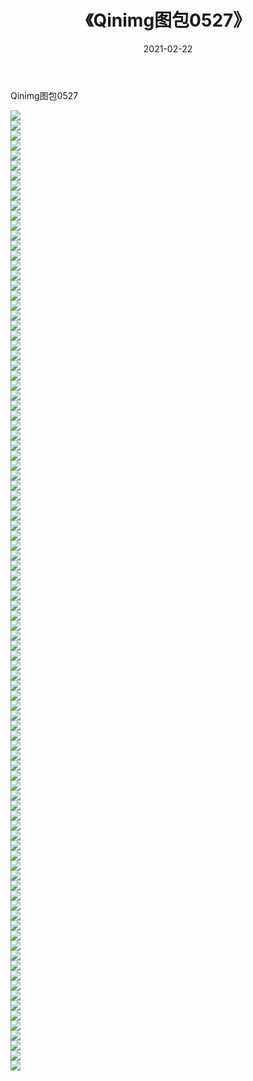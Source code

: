﻿---
layout: post
title:  《Qinimg图包0527》
date:   2021-02-22
img: http://imgx.orgx.ga/Qinimg图包/Qinimg图包0527/000.jpg
categories: [美女, 清纯, 唯美]
---

Qinimg图包0527

 ![](http://imgx.orgx.ga/Qinimg图包/Qinimg图包0527/001.jpg) <br>![](http://imgx.orgx.ga/Qinimg图包/Qinimg图包0527/002.jpg) <br>![](http://imgx.orgx.ga/Qinimg图包/Qinimg图包0527/003.jpg) <br>![](http://imgx.orgx.ga/Qinimg图包/Qinimg图包0527/004.jpg) <br>![](http://imgx.orgx.ga/Qinimg图包/Qinimg图包0527/005.jpg) <br>![](http://imgx.orgx.ga/Qinimg图包/Qinimg图包0527/006.jpg) <br>![](http://imgx.orgx.ga/Qinimg图包/Qinimg图包0527/007.jpg) <br>![](http://imgx.orgx.ga/Qinimg图包/Qinimg图包0527/008.jpg) <br>![](http://imgx.orgx.ga/Qinimg图包/Qinimg图包0527/009.jpg) <br>![](http://imgx.orgx.ga/Qinimg图包/Qinimg图包0527/010.jpg) <br>![](http://imgx.orgx.ga/Qinimg图包/Qinimg图包0527/011.jpg) <br>![](http://imgx.orgx.ga/Qinimg图包/Qinimg图包0527/012.jpg) <br>![](http://imgx.orgx.ga/Qinimg图包/Qinimg图包0527/013.jpg) <br>![](http://imgx.orgx.ga/Qinimg图包/Qinimg图包0527/014.jpg) <br>![](http://imgx.orgx.ga/Qinimg图包/Qinimg图包0527/015.jpg) <br>![](http://imgx.orgx.ga/Qinimg图包/Qinimg图包0527/016.jpg) <br>![](http://imgx.orgx.ga/Qinimg图包/Qinimg图包0527/017.jpg) <br>![](http://imgx.orgx.ga/Qinimg图包/Qinimg图包0527/018.jpg) <br>![](http://imgx.orgx.ga/Qinimg图包/Qinimg图包0527/019.jpg) <br>![](http://imgx.orgx.ga/Qinimg图包/Qinimg图包0527/020.jpg) <br>![](http://imgx.orgx.ga/Qinimg图包/Qinimg图包0527/021.jpg) <br>![](http://imgx.orgx.ga/Qinimg图包/Qinimg图包0527/022.jpg) <br>![](http://imgx.orgx.ga/Qinimg图包/Qinimg图包0527/023.jpg) <br>![](http://imgx.orgx.ga/Qinimg图包/Qinimg图包0527/024.jpg) <br>![](http://imgx.orgx.ga/Qinimg图包/Qinimg图包0527/025.jpg) <br>![](http://imgx.orgx.ga/Qinimg图包/Qinimg图包0527/026.jpg) <br>![](http://imgx.orgx.ga/Qinimg图包/Qinimg图包0527/027.jpg) <br>![](http://imgx.orgx.ga/Qinimg图包/Qinimg图包0527/028.jpg) <br>![](http://imgx.orgx.ga/Qinimg图包/Qinimg图包0527/029.jpg) <br>![](http://imgx.orgx.ga/Qinimg图包/Qinimg图包0527/030.jpg) <br>![](http://imgx.orgx.ga/Qinimg图包/Qinimg图包0527/031.jpg) <br>![](http://imgx.orgx.ga/Qinimg图包/Qinimg图包0527/032.jpg) <br>![](http://imgx.orgx.ga/Qinimg图包/Qinimg图包0527/033.jpg) <br>![](http://imgx.orgx.ga/Qinimg图包/Qinimg图包0527/034.jpg) <br>![](http://imgx.orgx.ga/Qinimg图包/Qinimg图包0527/035.jpg) <br>![](http://imgx.orgx.ga/Qinimg图包/Qinimg图包0527/036.jpg) <br>![](http://imgx.orgx.ga/Qinimg图包/Qinimg图包0527/037.jpg) <br>![](http://imgx.orgx.ga/Qinimg图包/Qinimg图包0527/038.jpg) <br>![](http://imgx.orgx.ga/Qinimg图包/Qinimg图包0527/039.jpg) <br>![](http://imgx.orgx.ga/Qinimg图包/Qinimg图包0527/040.jpg) <br>![](http://imgx.orgx.ga/Qinimg图包/Qinimg图包0527/041.jpg) <br>![](http://imgx.orgx.ga/Qinimg图包/Qinimg图包0527/042.jpg) <br>![](http://imgx.orgx.ga/Qinimg图包/Qinimg图包0527/043.jpg) <br>![](http://imgx.orgx.ga/Qinimg图包/Qinimg图包0527/044.jpg) <br>![](http://imgx.orgx.ga/Qinimg图包/Qinimg图包0527/045.jpg) <br>![](http://imgx.orgx.ga/Qinimg图包/Qinimg图包0527/046.jpg) <br>![](http://imgx.orgx.ga/Qinimg图包/Qinimg图包0527/047.jpg) <br>![](http://imgx.orgx.ga/Qinimg图包/Qinimg图包0527/048.jpg) <br>![](http://imgx.orgx.ga/Qinimg图包/Qinimg图包0527/049.jpg) <br>![](http://imgx.orgx.ga/Qinimg图包/Qinimg图包0527/050.jpg) <br>![](http://imgx.orgx.ga/Qinimg图包/Qinimg图包0527/051.jpg) <br>![](http://imgx.orgx.ga/Qinimg图包/Qinimg图包0527/052.jpg) <br>![](http://imgx.orgx.ga/Qinimg图包/Qinimg图包0527/053.jpg) <br>![](http://imgx.orgx.ga/Qinimg图包/Qinimg图包0527/054.jpg) <br>![](http://imgx.orgx.ga/Qinimg图包/Qinimg图包0527/055.jpg) <br>![](http://imgx.orgx.ga/Qinimg图包/Qinimg图包0527/056.jpg) <br>![](http://imgx.orgx.ga/Qinimg图包/Qinimg图包0527/057.jpg) <br>![](http://imgx.orgx.ga/Qinimg图包/Qinimg图包0527/058.jpg) <br>![](http://imgx.orgx.ga/Qinimg图包/Qinimg图包0527/059.jpg) <br>![](http://imgx.orgx.ga/Qinimg图包/Qinimg图包0527/060.jpg) <br>![](http://imgx.orgx.ga/Qinimg图包/Qinimg图包0527/061.jpg) <br>![](http://imgx.orgx.ga/Qinimg图包/Qinimg图包0527/062.jpg) <br>![](http://imgx.orgx.ga/Qinimg图包/Qinimg图包0527/063.jpg) <br>![](http://imgx.orgx.ga/Qinimg图包/Qinimg图包0527/064.jpg) <br>![](http://imgx.orgx.ga/Qinimg图包/Qinimg图包0527/065.jpg) <br>![](http://imgx.orgx.ga/Qinimg图包/Qinimg图包0527/066.jpg) <br>![](http://imgx.orgx.ga/Qinimg图包/Qinimg图包0527/067.jpg) <br>![](http://imgx.orgx.ga/Qinimg图包/Qinimg图包0527/068.jpg) <br>![](http://imgx.orgx.ga/Qinimg图包/Qinimg图包0527/069.jpg) <br>![](http://imgx.orgx.ga/Qinimg图包/Qinimg图包0527/070.jpg) <br>![](http://imgx.orgx.ga/Qinimg图包/Qinimg图包0527/071.jpg) <br>![](http://imgx.orgx.ga/Qinimg图包/Qinimg图包0527/072.jpg) <br>![](http://imgx.orgx.ga/Qinimg图包/Qinimg图包0527/073.jpg) <br>![](http://imgx.orgx.ga/Qinimg图包/Qinimg图包0527/074.jpg) <br>![](http://imgx.orgx.ga/Qinimg图包/Qinimg图包0527/075.jpg) <br>![](http://imgx.orgx.ga/Qinimg图包/Qinimg图包0527/076.jpg) <br>![](http://imgx.orgx.ga/Qinimg图包/Qinimg图包0527/077.jpg) <br>![](http://imgx.orgx.ga/Qinimg图包/Qinimg图包0527/078.jpg) <br>![](http://imgx.orgx.ga/Qinimg图包/Qinimg图包0527/079.jpg) <br>![](http://imgx.orgx.ga/Qinimg图包/Qinimg图包0527/080.jpg) <br>![](http://imgx.orgx.ga/Qinimg图包/Qinimg图包0527/081.jpg) <br>![](http://imgx.orgx.ga/Qinimg图包/Qinimg图包0527/082.jpg) <br>![](http://imgx.orgx.ga/Qinimg图包/Qinimg图包0527/083.jpg) <br>![](http://imgx.orgx.ga/Qinimg图包/Qinimg图包0527/084.jpg) <br>![](http://imgx.orgx.ga/Qinimg图包/Qinimg图包0527/085.jpg) <br>![](http://imgx.orgx.ga/Qinimg图包/Qinimg图包0527/086.jpg) <br>![](http://imgx.orgx.ga/Qinimg图包/Qinimg图包0527/087.jpg) <br>![](http://imgx.orgx.ga/Qinimg图包/Qinimg图包0527/088.jpg) <br>![](http://imgx.orgx.ga/Qinimg图包/Qinimg图包0527/089.jpg) <br>![](http://imgx.orgx.ga/Qinimg图包/Qinimg图包0527/090.jpg) <br>![](http://imgx.orgx.ga/Qinimg图包/Qinimg图包0527/091.jpg) <br>![](http://imgx.orgx.ga/Qinimg图包/Qinimg图包0527/092.jpg) <br>![](http://imgx.orgx.ga/Qinimg图包/Qinimg图包0527/093.jpg) <br>![](http://imgx.orgx.ga/Qinimg图包/Qinimg图包0527/094.jpg) <br>![](http://imgx.orgx.ga/Qinimg图包/Qinimg图包0527/095.jpg) <br>![](http://imgx.orgx.ga/Qinimg图包/Qinimg图包0527/096.jpg) <br>